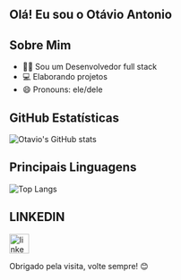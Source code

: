 ## Olá! Eu sou o Otávio Antonio

## Sobre Mim
- 👨‍💻 Sou um Desenvolvedor full stack
- 💻 Elaborando projetos
- 😄 Pronouns: ele/dele 


## GitHub Estatísticas

![Otavio's GitHub stats](https://github-readme-stats.vercel.app/api?username=otaviopereira10\&rank_icon=github)
## Principais Linguagens

![Top Langs](https://github-readme-stats.vercel.app/api/top-langs/?username=otaviopereira10&size_weight=0.2&count_weight=0.5)


## LINKEDIN

  <a href="https://www.linkedin.com/in/otavio-barbosa1/" target="_blank">
    <img src="https://img.shields.io/static/v1?message=LinkedIn&logo=linkedin&label=&color=0077B5&logoColor=white&labelColor=&style=for-the-badge" height="35" alt="linkedin logo"  />
  </a>
</div>


Obrigado pela visita, volte sempre! 😊







